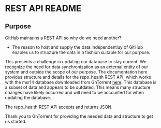 # REST API README    

## Purpose
GitHub maintains a REST API so why do we need another? 
 - The reason to host and supply the data independentluy of GitHub enables us to structure the data in a fashion suitable for our purpose.

This presents a challenge in updating our database to stay current.  We recognize the need for data synchronization as an external entity of our system and outside the scope of our purpose. The documentation here provides structure and details for the repo_health REST API, which works with the msr14 database downloaded from GhTorrent [here](http://ghtorrent.org/msr14.html). This database is a subset of data and appears to be outdated.  This means many structure changes have likely occurred and will need to be accounted for when updating the database.

The repo_health REST API accepts and returns JSON.

Thank you to GhTorrent for providing the needed data and structure to get us started.